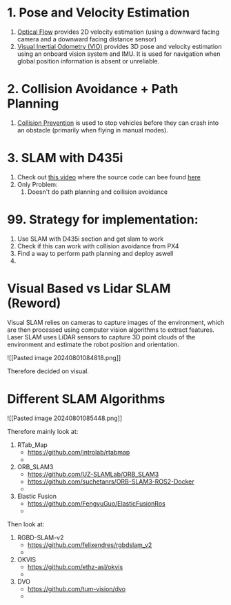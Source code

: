 


# 1. Pose and Velocity Estimation

1. [Optical Flow](https://docs.px4.io/main/en/sensor/optical_flow.html) provides 2D velocity estimation (using a downward facing camera and a downward facing distance sensor)
2. [Visual Inertial Odometry (VIO)](https://docs.px4.io/main/en/computer_vision/visual_inertial_odometry.html) provides 3D pose and velocity estimation using an onboard vision system and IMU. It is used for navigation when global position information is absent or unreliable.

# 2. Collision Avoidance + Path Planning

1. [Collision Prevention](https://docs.px4.io/main/en/computer_vision/collision_prevention.html) is used to stop vehicles before they can crash into an obstacle (primarily when flying in manual modes).

# 3. SLAM with D435i

1. Check out [this video](https://www.youtube.com/watch?v=tcJHnHpwCXk&ab_channel=IntelRealSense) where the source code can bee found [here](https://github.com/IntelRealSense/realsense-ros/wiki/SLAM-with-D435i) 
2. Only Problem:
	1. Doesn't do path planning and collision avoidance




# 99. Strategy for implementation:

1. Use SLAM with D435i section and get slam to work
2. Check if this can work with collision avoidance from PX4
3. Find a way to perform path planning and deploy aswell
4. 
















# Visual Based vs Lidar SLAM (Reword)

Visual SLAM relies on cameras to capture images of the environment, which are
then processed using computer vision algorithms to extract features. Laser SLAM
uses LiDAR sensors to capture 3D point clouds of the environment and estimate the
robot position and orientation.

![[Pasted image 20240801084818.png]]

Therefore decided on visual.


# Different SLAM Algorithms

![[Pasted image 20240801085448.png]]

Therefore mainly look at:
1. RTab_Map
	- https://github.com/introlab/rtabmap
	- 
1. ORB_SLAM3
	- https://github.com/UZ-SLAMLab/ORB_SLAM3
	- https://github.com/suchetanrs/ORB-SLAM3-ROS2-Docker
	- 
1. Elastic Fusion
	- https://github.com/FengyuGuo/ElasticFusionRos
	- 
Then look at:
1. RGBD-SLAM-v2
	-  https://github.com/felixendres/rgbdslam_v2
	- 
1. OKVIS
	- https://github.com/ethz-asl/okvis
	- 
1. DVO
	- https://github.com/tum-vision/dvo
	- 














